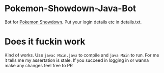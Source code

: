 # Pokemon-Showdown-Java-Bot
Bot for [Pokemon Showdown](https://github.com/smogon/pokemon-showdown/). Put your login details etc in details.txt.

# Does it fuckin work
Kind of works. Use `javac Main.java` to compile and `java Main` to run.
For me it tells me my assertation is stale. If you succeed in logging in or wanna make any changes feel free to PR
